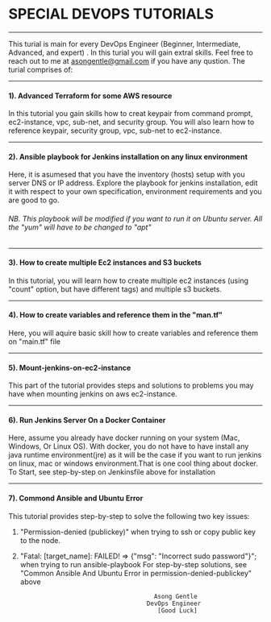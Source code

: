 #                  SPECIAL DEVOPS TUTORIALS
---
This turial is main for every DevOps Engineer (Beginner, Intermediate, Advanced, and expert) .
In this turial you will gain extral skills. Feel free to reach out to me at asongentle@gmail.com if you have any qustion.
The turial comprises of:

---
#### 1). Advanced Terraform for some AWS resource
 In this tutorial you gain skills how to creat keypair from command prompt, ec2-instance, vpc, sub-net, and security group.
 You will also learn how to reference keypair, security group, vpc, sub-net to ec2-instance.

----
#### 2). Ansible playbook for Jenkins installation on any linux environment
Here, it is asumesed that you have the inventory (hosts) setup with you server DNS or IP address. 
Explore the playbook for jenkins installation, edit it with respect to your own 
specification, environment requirements and you are good to go. 

###### NB. This playbook will be modified if you want to run it on Ubuntu server. All the "yum" will have to be changed to "apt"

---
#### 3). How to create multiple Ec2 instances and S3 buckets
In this tutorial, you will learn how to create multiple ec2 instances (using "count" option, but have different tags) and multiple s3 buckets.

---
#### 4). How to create variables and reference them in the "man.tf"
Here, you will aquire basic skill how to create variables and reference them on "main.tf" file

---
#### 5). Mount-jenkins-on-ec2-instance
This part of the tutorial provides steps and solutions to problems you may have when mounting jenkins on aws ec2-instance. 

---
#### 6). Run Jenkins Server On a Docker Container
Here, assume you already have docker running on your system (Mac, Windows, Or Linux OS).
With docker, you do not have to have install any java runtime environment(jre) as it will be 
the case if you want to run jenkins on linux, mac or windows environment.That is one cool thing about docker. To Start, see step-by-step on Jenkinsfile above for installation

---
#### 7). Commond Ansible and Ubuntu Error
This tutorial provides step-by-step to solve the following two key issues:
1) "Permission-denied (publickey)" when trying to ssh or copy public key to the node.
2) "Fatal: [target_name]: FAILED! => {"msg": "Incorrect sudo password"}"; when trying to run ansible-playbook
       For step-by-step solutions, see "Common Ansible And Ubuntu Error in permission-denied-publickey" above

                                            Asong Gentle
                                          DevOps Engineer
                                             [Good Luck]
